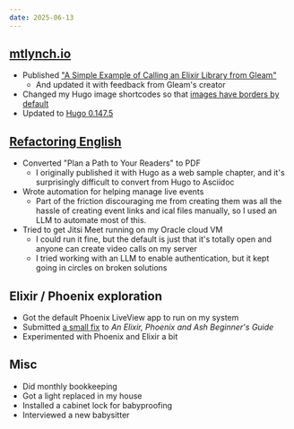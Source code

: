 ```yaml
---
date: 2025-06-13
---
```


## [mtlynch.io](https://mtlynch.io)

- Published ["A Simple Example of Calling an Elixir Library from Gleam"](https://mtlynch.io/notes/gleam-call-elixir/)
  - And updated it with feedback from Gleam's creator
- Changed my Hugo image shortcodes so that [images have borders by default](https://github.com/mtlynch/mtlynch.io/pull/1502)
- Updated to [Hugo 0.147.5](https://github.com/mtlynch/mtlynch.io/pull/1500)

## [Refactoring English](https://refactoringenglish.com)

- Converted "Plan a Path to Your Readers" to PDF
  - I originally published it with Hugo as a web sample chapter, and it's surprisingly difficult to convert from Hugo to Asciidoc
- Wrote automation for helping manage live events
  - Part of the friction discouraging me from creating them was all the hassle of creating event links and ical files manually, so I used an LLM to automate most of this.
- Tried to get Jitsi Meet running on my Oracle cloud VM
  - I could run it fine, but the default is just that it's totally open and anyone can create video calls on my server
  - I tried working with an LLM to enable authentication, but it kept going in circles on broken solutions

## Elixir / Phoenix exploration

- Got the default Phoenix LiveView app to run on my system
- Submitted [a small fix](https://github.com/wintermeyer/elixir-phoenix-ash/pull/60) to _An Elixir, Phoenix and Ash Beginner's Guide_
- Experimented with Phoenix and Elixir a bit

## Misc

- Did monthly bookkeeping
- Got a light replaced in my house
- Installed a cabinet lock for babyproofing
- Interviewed a new babysitter
